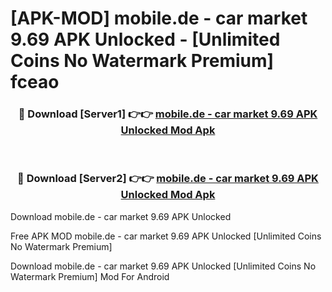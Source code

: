 # [APK-MOD] mobile.de - car market 9.69 APK Unlocked - [Unlimited Coins No Watermark Premium] fceao



<div align="center">
<h3>🔴 Download [Server1] 👉👉 <a href="https://momento.my/?title=mobile.de_-_car_market_9.69_APK_Unlocked">mobile.de - car market 9.69 APK Unlocked Mod Apk</a></h3><br>

<h3>🔴 Download [Server2] 👉👉 <a href="https://momento.my/?title=mobile.de_-_car_market_9.69_APK_Unlocked">mobile.de - car market 9.69 APK Unlocked Mod Apk</a></h3>
</div>



Download mobile.de - car market 9.69 APK Unlocked 

Free APK MOD mobile.de - car market 9.69 APK Unlocked [Unlimited Coins No Watermark Premium]

Download mobile.de - car market 9.69 APK Unlocked [Unlimited Coins No Watermark Premium] Mod For Android
